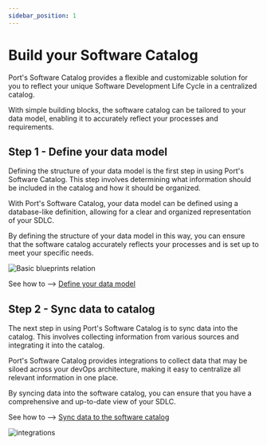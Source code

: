 ```yaml
---
sidebar_position: 1
---
```


# Build your Software Catalog

Port's Software Catalog provides a flexible and customizable solution for you to reflect your unique Software Development Life Cycle in a centralized catalog.

With simple building blocks, the software catalog can be tailored to your data model, enabling it to accurately reflect your processes and requirements.

## Step 1 - Define your data model

Defining the structure of your data model is the first step in using Port's Software Catalog. This step involves determining what information should be included in the catalog and how it should be organized.

With Port's Software Catalog, your data model can be defined using a database-like definition, allowing for a clear and organized representation of your SDLC.

By defining the structure of your data model in this way, you can ensure that the software catalog accurately reflects your processes and is set up to meet your specific needs.

![Basic blueprints relation](../../../static/img/../../port-docs/static/img/software-catalog/blueprint/exampleBlueprintsAndRelationsLayout.png)

See how to --> [Define your data model](./define-your-data-model/define-your-data-model.md)

## Step 2 - Sync data to catalog

The next step in using Port's Software Catalog is to sync data into the catalog. This involves collecting information from various sources and integrating it into the catalog.

Port's Software Catalog provides integrations to collect data that may be siloed across your devOps architecture, making it easy to centralize all relevant information in one place.

By syncing data into the software catalog, you can ensure that you have a comprehensive and up-to-date view of your SDLC.

See how to --> [Sync data to the software catalog](./sync-data-to-catalog/sync-data-to-catalog.md)

![integrations](../../../static/img/../../port-docs/static/img/software-catalog/integrations.png)
